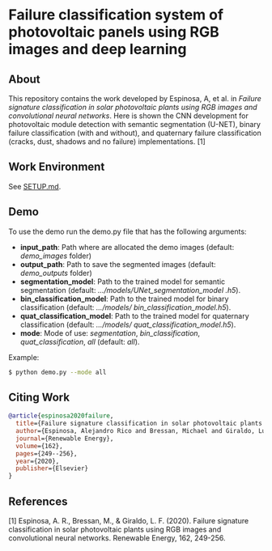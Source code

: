 # Failure classification system of photovoltaic panels using RGB images and deep learning

## About

This repository contains the work developed by Espinosa, A, et al. in *Failure signature classification in solar photovoltaic plants using RGB images and convolutional neural networks*. Here is shown the CNN development for photovoltaic module detection with semantic segmentation (U-NET), binary failure classification (with and without), 
and quaternary failure classification (cracks, dust, shadows and no failure) implementations. [1]

## Work Environment

See [SETUP.md](SETUP.md).

## Demo

To use the demo run the demo.py file that has the following arguments:

- **input_path**: Path where are allocated the demo images (default: *demo_images* folder)
- **output_path**: Path to save the segmented images (default: *demo_outputs* folder)
- **segmentation_model**: Path to the trained model for semantic segmentation (default: *.../models/UNet_segmentation_model
  .h5*).
- **bin_classification_model**: Path to the trained model for binary classification (default: *.../models/
  bin_classification_model.h5*).
- **quat_classification_model**: Path to the trained model for quaternary classification (default: *.../models/
  quat_classification_model.h5*).
- **mode**: Mode of use: *segmentation*, *bin_classification*, *quat_classification*, *all* (default: *all*).

Example:

```sh
$ python demo.py --mode all
```

## Citing Work

```BibTeX
@article{espinosa2020failure,
  title={Failure signature classification in solar photovoltaic plants using RGB images and convolutional neural networks},
  author={Espinosa, Alejandro Rico and Bressan, Michael and Giraldo, Luis Felipe},
  journal={Renewable Energy},
  volume={162},
  pages={249--256},
  year={2020},
  publisher={Elsevier}
}
```

## References

[1] Espinosa, A. R., Bressan, M., & Giraldo, L. F. (2020). Failure signature classification in solar photovoltaic plants using RGB images and convolutional neural networks. Renewable Energy, 162, 249-256.
